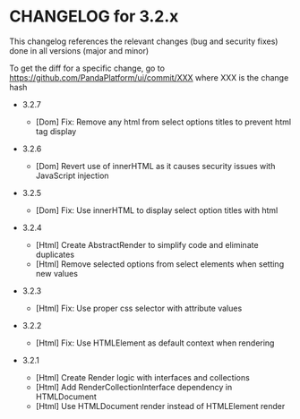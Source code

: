 CHANGELOG for 3.2.x
===================

This changelog references the relevant changes (bug and security fixes) done in all versions (major and minor)

To get the diff for a specific change, go to https://github.com/PandaPlatform/ui/commit/XXX where XXX is the change hash

* 3.2.7
  * [Dom] Fix: Remove any html from select options titles to prevent html tag display

* 3.2.6
  * [Dom] Revert use of innerHTML as it causes security issues with JavaScript injection
  
* 3.2.5
  * [Dom] Fix: Use innerHTML to display select option titles with html
  
* 3.2.4
  * [Html] Create AbstractRender to simplify code and eliminate duplicates
  * [Html] Remove selected options from select elements when setting new values
  
* 3.2.3
  * [Html] Fix: Use proper css selector with attribute values
  
* 3.2.2
  * [Html] Fix: Use HTMLElement as default context when rendering
  
* 3.2.1
  * [Html] Create Render logic with interfaces and collections
  * [Html] Add RenderCollectionInterface dependency in HTMLDocument
  * [Html] Use HTMLDocument render instead of HTMLElement render 
